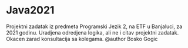# Java2021
Projektni zadatak iz predmeta Programski Jezik 2, na ETF u Banjaluci, za 2021 godinu.
Uradjena odredjena logika, ali ne i citav projektni zadatak. Okacen zarad konsultacija sa kolegama.
@author Bosko Gogic

